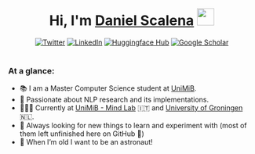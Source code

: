 <h1 align="center"><b>Hi, I'm <a href="https://danielsc4.it/">Daniel Scalena</a> </b><img src="https://media.giphy.com/media/hvRJCLFzcasrR4ia7z/giphy.gif" width="35"></h1>



<div align="center">
<a href="https://twitter.com/daniel_sc4"><img alt="Twitter" title="Twitter" src="https://img.shields.io/badge/Twitter-1DA1F2?style=for-the-badge&logo=twitter&logoColor=white"/></a>
<a href="https://www.linkedin.com/in/daniel-scalena/"><img alt="LinkedIn" title="LinkedIn"src="https://img.shields.io/badge/linkedin-%230077B5.svg?&style=for-the-badge&logo=linkedin&logoColor=white"></a>
<a href="https://huggingface.co/DanielSc4"><img alt="Huggingface Hub" title="Huggingface Hub" src="https://tinyurl.com/hf-shield"></a>
<a href="https://scholar.google.com/citations?user=5Q89Yd8AAAAJ&hl=en"><img alt="Google Scholar" title="Google Scholar"src="https://img.shields.io/badge/scholar-77a9fa.svg?&style=for-the-badge&logo=google-scholar&logoColor=white"></a>
</div>

<br>

### At a glance:
- 📚 I am a Master Computer Science student at [UniMiB](https://en.unimib.it/).
- 🔬 Passionate about NLP research and its implementations.
- 👨🏼‍💻 Currently at [UniMiB - Mind Lab](https://en.unimib.it/) 🇮🇹 and [University of Groningen](https://www.rug.nl/research/clcg/research/cl/?lang=en) 🇳🇱.
- 👀 Always looking for new things to learn and experiment with (most of them left unfinished here on GitHub 🫡)
- 🚀 When I’m old I want to be an astronaut!
<br>